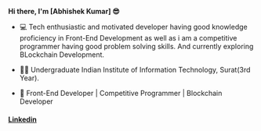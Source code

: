 <b>Hi there, I'm [Abhishek Kumar] 😎️</b>


* 💻️ Tech enthusiastic and motivated developer having good knowledge proficiency in Front-End Development as well as    i am a competitive programmer having good problem solving skills. And currently exploring BLockchain Development.

* 👨‍🎓️ Undergraduate Indian Institute of Information Technology, Surat(3rd Year).

* 📂️ Front-End Developer | Competitive Programmer | Blockchain Developer

<div style="text-align="center"">
  <h4><a href="https://www.linkedin.com/in/abhishek-kumar-426694190/">Linkedin</a></h4>
  <i class="fab fa-linkedin"></i>
</div>


